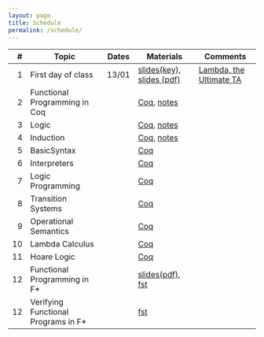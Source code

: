 ```yaml
---
layout: page
title: Schedule
permalink: /schedule/
---
```


| # | Topic | Dates | Materials | Comments | 
|--:|-------|-------|-----------|----------|
| 1 | First day of class | 13/01 | [slides(key)]({{site.baseurl}}/lectures/0_first_day_of_classes.key), [slides (pdf)]({{site.baseurl}}/lectures/0_first_day_of_classes.pdf) | [Lambda, the Ultimate TA](https://vimeo.com/6615365) |
| 2 | Functional Programming in Coq | | [Coq]({{site.baseurl}}/lectures/FunctionalProgramming.v), [notes]({{site.baseurl}}/lectures/FunctionalProgramming.html) | |
| 3 | Logic | | [Coq]({{site.baseurl}}/lectures/Logic.v), [notes]({{site.baseurl}}/lectures/Logic.html) | |
| 4 | Induction | | [Coq]({{site.baseurl}}/lectures/Induction.v), [notes]({{site.baseurl}}/lectures/Induction.html) | |
| 5 | BasicSyntax | | [Coq]({{site.baseurl}}/lectures/BasicSyntax.v) | |
| 6 | Interpreters | | [Coq]({{site.baseurl}}/lectures/Interpreters.v) | |
| 7 | Logic Programming | | [Coq]({{site.baseurl}}/lectures/LogicProgramming.v) | |
| 8 | Transition Systems | | [Coq]({{site.baseurl}}/lectures/TransitionSystems.v) | |
| 9 | Operational Semantics | | [Coq]({{site.baseurl}}/lectures/OperationalSemantics.v) | |
| 10 | Lambda Calculus | | [Coq]({{site.baseurl}}/lectures/LambdaCalculus.v) | |
| 11 | Hoare Logic | | [Coq]({{site.baseurl}}/lectures/HoareLogic.v) | |
| 12 | Functional Programming in F\* | | [slides(pdf)]({{site.baseurl}}/lectures/1_fstar_functional_programming.key), [fst]({{site.baseurl}}/lectures/fstar_functional.fst) | |
| 12 | Verifying Functional Programs in F\* | | [fst]({{site.baseurl}}/lectures/fstar_verification.fst) | |
